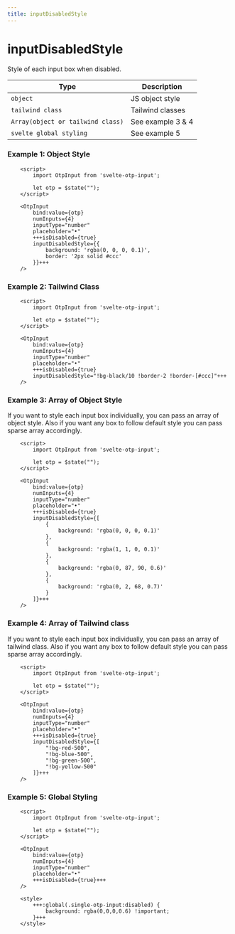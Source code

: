 ```yaml
---
title: inputDisabledStyle
---
```


# inputDisabledStyle
Style of each input box when disabled.

| Type                              | Description       |
|-----------------------------------|-------------------|
| `object`                          | JS object style   |
| `tailwind class`                  | Tailwind classes  |
| `Array(object or tailwind class)` | See example 3 & 4 |
| `svelte global styling`           | See example 5     |

### Example 1: Object Style
```svelte
	<script>
		import OtpInput from 'svelte-otp-input';
	
		let otp = $state("");
	</script>

	<OtpInput
		bind:value={otp}
		numInputs={4}
		inputType="number"
		placeholder="•"
		+++isDisabled={true}
		inputDisabledStyle={{
			background: 'rgba(0, 0, 0, 0.1)',
			border: '2px solid #ccc'
		}}+++
	/>
```

### Example 2: Tailwind Class
```svelte
    <script>
        import OtpInput from 'svelte-otp-input';
    
        let otp = $state("");
    </script>
    
    <OtpInput
        bind:value={otp}
        numInputs={4}
        inputType="number"
        placeholder="•"
        +++isDisabled={true}
        inputDisabledStyle="!bg-black/10 !border-2 !border-[#ccc]"+++
    />
```

### Example 3: Array of Object Style

If you want to style each input box individually, you can pass an array of object style. Also if you want any box to follow default style you can pass sparse array accordingly.

```svelte
	<script>
		import OtpInput from 'svelte-otp-input';
	
		let otp = $state("");
	</script>

	<OtpInput
		bind:value={otp}
		numInputs={4}
		inputType="number"
		placeholder="•"
		+++isDisabled={true}
		inputDisabledStyle={[
            {
				background: 'rgba(0, 0, 0, 0.1)'
			},
			{
				background: 'rgba(1, 1, 0, 0.1)'
			},
			{
				background: 'rgba(0, 87, 90, 0.6)'
			},
			{
				background: 'rgba(0, 2, 68, 0.7)'
			}
		]}+++
	/>
```

### Example 4: Array of Tailwind class

If you want to style each input box individually, you can pass an array of tailwind class. Also if you want any box to follow default style you can pass sparse array accordingly.

```svelte
	<script>
		import OtpInput from 'svelte-otp-input';
	
		let otp = $state("");
	</script>

	<OtpInput
		bind:value={otp}
		numInputs={4}
		inputType="number"
		placeholder="•"
		+++isDisabled={true}
		inputDisabledStyle={[
            "!bg-red-500",
            "!bg-blue-500",
            "!bg-green-500",
            "!bg-yellow-500"
		]}+++
	/>
```

### Example 5: Global Styling
```svelte
	<script>
		import OtpInput from 'svelte-otp-input';
	
		let otp = $state("");
	</script>

	<OtpInput
		bind:value={otp}
		numInputs={4}
		inputType="number"
		placeholder="•"
		+++isDisabled={true}+++
	/>
	
	<style>
		+++:global(.single-otp-input:disabled) {
			background: rgba(0,0,0,0.6) !important;
		}+++
	</style>
```